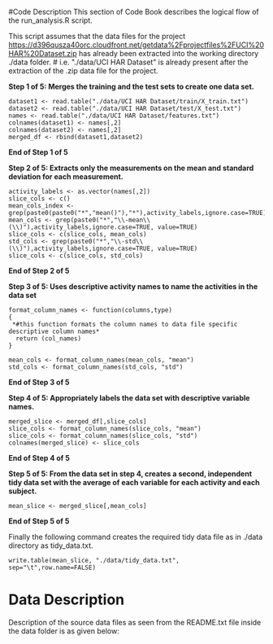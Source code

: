 #Code Description
This section of Code Book describes the logical flow of the run_analysis.R script.

This script assumes that the data files for the project https://d396qusza40orc.cloudfront.net/getdata%2Fprojectfiles%2FUCI%20HAR%20Dataset.zip has already been extracted into the working directory ./data folder. # i.e. "./data/UCI HAR Dataset" is already present after the extraction of the .zip data file for the project.

**Step 1 of 5: Merges the training and the test sets to create one data set.**

    dataset1 <- read.table("./data/UCI HAR Dataset/train/X_train.txt")
    dataset2 <- read.table("./data/UCI HAR Dataset/test/X_test.txt")
    names <- read.table("./data/UCI HAR Dataset/features.txt")
    colnames(dataset1) <- names[,2]
    colnames(dataset2) <- names[,2]
    merged_df <- rbind(dataset1,dataset2)

**End of Step 1 of 5**

**Step 2 of 5: Extracts only the measurements on the mean and standard deviation for each measurement.** 

    activity_labels <- as.vector(names[,2])
    slice_cols <- c()
    mean_cols_index <- grep(paste0(paste0("*","mean()"),"*"),activity_labels,ignore.case=TRUE)
    mean_cols <- grep(paste0("*","\\-mean\\(\\)"),activity_labels,ignore.case=TRUE, value=TRUE)
    slice_cols <- c(slice_cols, mean_cols)
    std_cols <- grep(paste0("*","\\-std\\(\\)"),activity_labels,ignore.case=TRUE, value=TRUE)
    slice_cols <- c(slice_cols, std_cols)

**End of Step 2 of 5**

**Step 3 of 5: Uses descriptive activity names to name the activities in the data set**

    format_column_names <- function(columns,type)
    {
     *#this function formats the column names to data file specific descriptive column names*
      return (col_names)
    }
    
    mean_cols <- format_column_names(mean_cols, "mean")
    std_cols <- format_column_names(std_cols, "std")

**End of Step 3 of 5**

**Step 4 of 5: Appropriately labels the data set with descriptive variable names.**

    merged_slice <- merged_df[,slice_cols]
    slice_cols <- format_column_names(slice_cols, "mean")
    slice_cols <- format_column_names(slice_cols, "std")
    colnames(merged_slice) <- slice_cols

**End of Step 4 of 5**

**Step 5 of 5: From the data set in step 4, creates a second, independent tidy data set with the average of each variable for each activity and each subject.**

    mean_slice <- merged_slice[,mean_cols]

**End of Step 5 of 5**

Finally the following command creates the required tidy data file as in ./data directory as tidy_data.txt.

    write.table(mean_slice, "./data/tidy_data.txt", sep="\t",row.name=FALSE)

# Data Description 
Description of the source data files as seen from the README.txt file inside the data folder is as given below:






 